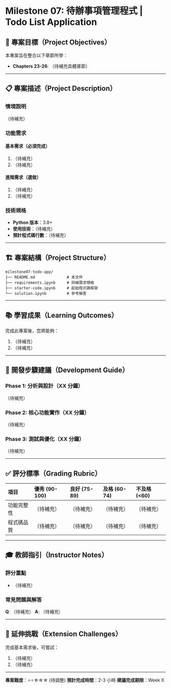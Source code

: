 # Milestone 07: 待辦事項管理程式 | Todo List Application

## 🎯 專案目標（Project Objectives）

本專案旨在整合以下章節所學：
- **Chapters 23-26**: （待補充具體章節）

---

## 📋 專案描述（Project Description）

### 情境說明
（待補充）

### 功能需求

#### 基本需求（必須完成）
1. （待補充）
2. （待補充）

#### 進階需求（選做）
1. （待補充）
2. （待補充）

### 技術規格
- **Python 版本**：3.8+
- **使用技術**：（待補充）
- **預計程式碼行數**：（待補充）

---

## 🏗️ 專案結構（Project Structure）

```
milestone07-todo-app/
├── README.md              # 本文件
├── requirements.ipynb     # 詳細需求規格
├── starter-code.ipynb     # 起始程式碼框架
└── solution.ipynb         # 參考解答
```

---

## 📚 學習成果（Learning Outcomes）

完成此專案後，您將能夠：
1. （待補充）
2. （待補充）

---

## 🔧 開發步驟建議（Development Guide）

### Phase 1: 分析與設計（XX 分鐘）
（待補充）

### Phase 2: 核心功能實作（XX 分鐘）
（待補充）

### Phase 3: 測試與優化（XX 分鐘）
（待補充）

---

## ✅ 評分標準（Grading Rubric）

| 項目 | 優秀 (90-100) | 良好 (75-89) | 及格 (60-74) | 不及格 (<60) |
|:-----|:-------------|:------------|:------------|:------------|
| 功能完整性 | （待補充） | （待補充） | （待補充） | （待補充） |
| 程式碼品質 | （待補充） | （待補充） | （待補充） | （待補充） |

---

## 🎓 教師指引（Instructor Notes）

### 評分重點
- （待補充）

### 常見問題與解答
**Q**: （待補充）
**A**: （待補充）

---

## 🚀 延伸挑戰（Extension Challenges）

完成基本需求後，可嘗試：
1. （待補充）
2. （待補充）

---

**專案難度**：⭐⭐☆☆☆ (待調整)
**預計完成時間**：2-3 小時
**建議完成期限**：Week X
